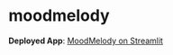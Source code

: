 # moodmelody

**Deployed App**: [MoodMelody on Streamlit](https://moodmelody-6zfdngomsns4f6rhmwx6b.streamlit.app/)

